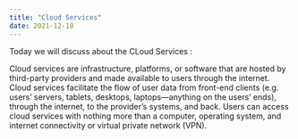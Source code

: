 ```yaml
---
title: "Cloud Services"
date: 2021-12-10
---
```


Today we will discuss about the CLoud Services : 

   Cloud services are infrastructure, platforms, or software that are hosted by third-party providers and made available to users through the internet. 
   Cloud services facilitate the flow of user data from front-end clients (e.g. users’ servers, tablets, desktops, laptops—anything on the users’ ends), through the internet, to the provider’s systems, and back. Users can access cloud services with nothing more than a computer, operating system, and internet connectivity or virtual private network (VPN).

